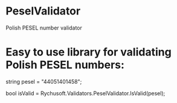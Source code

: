 # PeselValidator
Polish PESEL number validator

# Easy to use library for validating Polish PESEL numbers:

string pesel = "44051401458";

bool isValid = Rychusoft.Validators.PeselValidator.IsValid(pesel);

